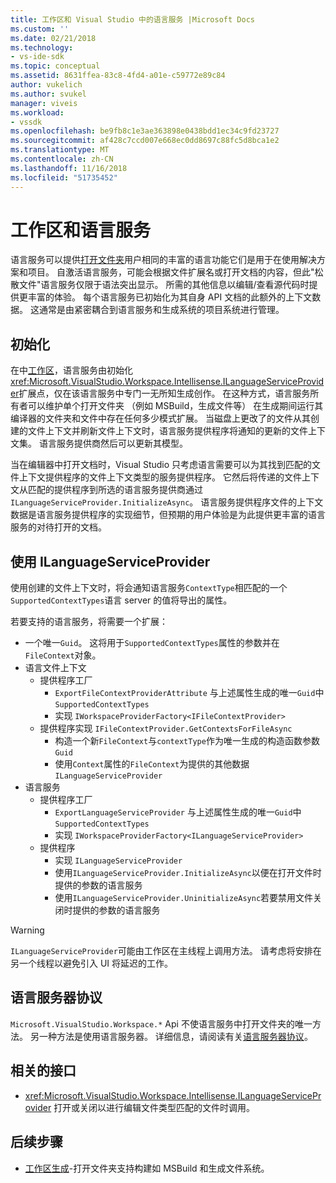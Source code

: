 ```yaml
---
title: 工作区和 Visual Studio 中的语言服务 |Microsoft Docs
ms.custom: ''
ms.date: 02/21/2018
ms.technology:
- vs-ide-sdk
ms.topic: conceptual
ms.assetid: 8631ffea-83c8-4fd4-a01e-c59772e89c84
author: vukelich
ms.author: svukel
manager: viveis
ms.workload:
- vssdk
ms.openlocfilehash: be9fb8c1e3ae363898e0438bdd1ec34c9fd23727
ms.sourcegitcommit: af428c7ccd007e668ec0dd8697c88fc5d8bca1e2
ms.translationtype: MT
ms.contentlocale: zh-CN
ms.lasthandoff: 11/16/2018
ms.locfileid: "51735452"
---
```

# <a name="workspaces-and-language-services"></a>工作区和语言服务

语言服务可以提供[打开文件夹](../ide/develop-code-in-visual-studio-without-projects-or-solutions.md)用户相同的丰富的语言功能它们是用于在使用解决方案和项目。 自激活语言服务，可能会根据文件扩展名或打开文档的内容，但此"松散文件"语言服务仅限于语法突出显示。 所需的其他信息以编辑/查看源代码时提供更丰富的体验。 每个语言服务已初始化为其自身 API 文档的此额外的上下文数据。 这通常是由紧密耦合到语言服务和生成系统的项目系统进行管理。

## <a name="initialization"></a>初始化

在中[工作区](workspaces.md)，语言服务由初始化<xref:Microsoft.VisualStudio.Workspace.Intellisense.ILanguageServiceProvider>扩展点，仅在该语言服务中专门一无所知生成创作。 在这种方式，语言服务所有者可以维护单个打开文件夹 （例如 MSBuild，生成文件等） 在生成期间运行其编译器的文件夹和文件中存在任何多少模式扩展。 当磁盘上更改了的文件从其创建的文件上下文并刷新文件上下文时，语言服务提供程序将通知的更新的文件上下文集。 语言服务提供商然后可以更新其模型。

当在编辑器中打开文档时，Visual Studio 只考虑语言需要可以为其找到匹配的文件上下文提供程序的文件上下文类型的服务提供程序。 它然后将传递的文件上下文从匹配的提供程序到所选的语言服务提供商通过`ILanguageServiceProvider.InitializeAsync`。 语言服务提供程序文件的上下文数据是语言服务提供程序的实现细节，但预期的用户体验是为此提供更丰富的语言服务的对待打开的文档。

## <a name="using-ilanguageserviceprovider"></a>使用 ILanguageServiceProvider

使用创建的文件上下文时，将会通知语言服务`ContextType`相匹配的一个`SupportedContextTypes`语言 server 的值将导出的属性。

若要支持的语言服务，将需要一个扩展：

- 一个唯一`Guid`。 这将用于`SupportedContextTypes`属性的参数并在`FileContext`对象。
- 语言文件上下文
  - 提供程序工厂
    - `ExportFileContextProviderAttribute` 与上述属性生成的唯一`Guid`中 `SupportedContextTypes`
    - 实现 `IWorkspaceProviderFactory<IFileContextProvider>`
  - 提供程序实现 `IFileContextProvider.GetContextsForFileAsync`
    - 构造一个新`FileContext`与`contextType`作为唯一生成的构造函数参数 `Guid`
    - 使用`Context`属性的`FileContext`为提供的其他数据 `ILanguageServiceProvider`
- 语言服务
  - 提供程序工厂
    - `ExportLanguageServiceProvider` 与上述属性生成的唯一`Guid`中 `SupportedContextTypes`
    - 实现 `IWorkspaceProviderFactory<ILanguageServiceProvider>`
  - 提供程序
    - 实现 `ILanguageServiceProvider`
    - 使用`ILanguageServiceProvider.InitializeAsync`以便在打开文件时提供的参数的语言服务
    - 使用`ILanguageServiceProvider.UninitializeAsync`若要禁用文件关闭时提供的参数的语言服务

>[!WARNING]
>`ILanguageServiceProvider`可能由工作区在主线程上调用方法。 请考虑将安排在另一个线程以避免引入 UI 将延迟的工作。

## <a name="language-server-protocol"></a>语言服务器协议

`Microsoft.VisualStudio.Workspace.*` Api 不使语言服务中打开文件夹的唯一方法。 另一种方法是使用语言服务器。 详细信息，请阅读有关[语言服务器协议](language-server-protocol.md)。

## <a name="related-interfaces"></a>相关的接口

- <xref:Microsoft.VisualStudio.Workspace.Intellisense.ILanguageServiceProvider> 打开或关闭以进行编辑文件类型匹配的文件时调用。

## <a name="next-steps"></a>后续步骤

* [工作区生成](workspace-build.md)-打开文件夹支持构建如 MSBuild 和生成文件系统。 